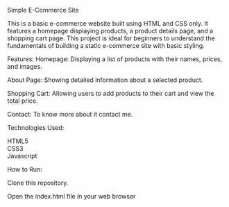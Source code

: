 Simple E-Commerce Site

This is a basic e-commerce website built using HTML and CSS only. It features a homepage displaying products, a product details page, and a shopping cart page. This project is ideal for beginners to understand the fundamentals of building a static e-commerce site with basic styling.


Features:
   Homepage: Displaying a list of products with their names, prices, and images.
   
   About Page: Showing detailed information about a selected product.
   
   Shopping Cart: Allowing users to add products to their cart and view the total price.
   
   Contact: To know more about it contact me.
     
Technologies Used:

  HTML5  
  CSS3  
  Javascript
   
How to Run:

 Clone this repository. 
 
 Open the index.html file in your web browser
